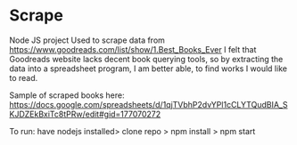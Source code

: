 # Scrape
Node JS project
Used to scrape data from https://www.goodreads.com/list/show/1.Best_Books_Ever
I felt that Goodreads website lacks decent book querying tools, so by extracting the data into a spreadsheet program, 
I am better able, to find works I would like to read.

Sample of scraped books here: https://docs.google.com/spreadsheets/d/1qjTVbhP2dvYPl1cCLYTQudBIA_SKJDZEkBxiTc8tPRw/edit#gid=177070272 

To run: have nodejs installed> clone repo > npm install > npm start
